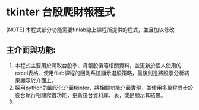 # tkinter 台股爬財報程式

[NOTE] 本程式部分功能需要finlab線上課程所提供的程式，並且加以修改

## 主介面與功能:
1. 本程式主要用於爬取台股季、月報股價等相關資料，並更新於個人使用的excel表格、使用filab課程的回測系統顯示選股策略，最後則是將股票分析結果顯示於介面上。
2. 採用python的圖形化介面tkinter，將相關功能介面實現，並使用多線程異步於後台執行相關爬蟲功能，更新後台資料庫、表，或是顯示其結果。
3. 